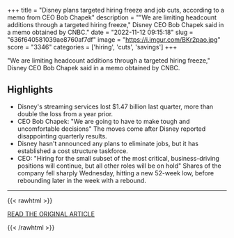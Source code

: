 +++
title = "Disney plans targeted hiring freeze and job cuts, according to a memo from CEO Bob Chapek"
description = "\"We are limiting headcount additions through a targeted hiring freeze,\" Disney CEO Bob Chapek said in a memo obtained by CNBC."
date = "2022-11-12 09:15:18"
slug = "636f640581039ae8760af7df"
image = "https://i.imgur.com/BKr2pao.jpg"
score = "3346"
categories = ['hiring', 'cuts', 'savings']
+++

\"We are limiting headcount additions through a targeted hiring freeze,\" Disney CEO Bob Chapek said in a memo obtained by CNBC.

## Highlights

- Disney's streaming services lost $1.47 billion last quarter, more than double the loss from a year prior.
- CEO Bob Chapek: "We are going to have to make tough and uncomfortable decisions" The moves come after Disney reported disappointing quarterly results.
- Disney hasn't announced any plans to eliminate jobs, but it has established a cost structure taskforce.
- CEO: "Hiring for the small subset of the most critical, business-driving positions will continue, but all other roles will be on hold" Shares of the company fell sharply Wednesday, hitting a new 52-week low, before rebounding later in the week with a rebound.

---

{{< rawhtml >}}
  <p class="article-category">
    <a target="_blank" href="https://www.cnbc.com/2022/11/11/disney-plans-hiring-freeze-job-cuts-memo-says.html">READ THE ORIGINAL ARTICLE</a>
  </p>
{{< /rawhtml >}}
